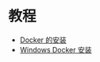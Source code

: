 # 教程

- [Docker 的安装](https://cuiqingcai.com/31054.html)
- [Windows Docker 安装](https://www.runoob.com/docker/windows-docker-install.html)